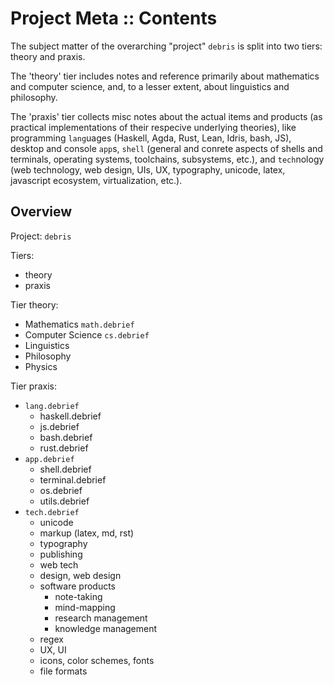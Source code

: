 # Project Meta :: Contents

The subject matter of the overarching "project" `debris` is split into two tiers: theory and praxis.

The 'theory' tier includes notes and reference primarily about mathematics and computer science, and, to a lesser extent, about linguistics and philosophy.

The 'praxis' tier collects misc notes about the actual items and products (as practical implementations of their respecive underlying theories), like programming `lang`uages (Haskell, Agda, Rust, Lean, Idris, bash, JS), desktop and console `app`s, `shell` (general and conrete aspects of shells and terminals, operating systems, toolchains, subsystems, etc.), and `tech`nology (web technology, web design, UIs, UX, typography, unicode, latex, javascript ecosystem, virtualization, etc.).

## Overview

Project: `debris`

Tiers:
- theory
- praxis

Tier theory:
- Mathematics `math.debrief`
- Computer Science `cs.debrief`
- Linguistics
- Philosophy
- Physics

Tier praxis:
- `lang.debrief`
  - haskell.debrief
  - js.debrief
  - bash.debrief
  - rust.debrief
- `app.debrief`
  - shell.debrief
  - terminal.debrief
  - os.debrief
  - utils.debrief
- `tech.debrief`
  - unicode
  - markup (latex, md, rst)
  - typography
  - publishing
  - web tech
  - design, web design
  - software products
    - note-taking
    - mind-mapping
    - research management
    - knowledge management
  - regex
  - UX, UI
  - icons, color schemes, fonts
  - file formats
